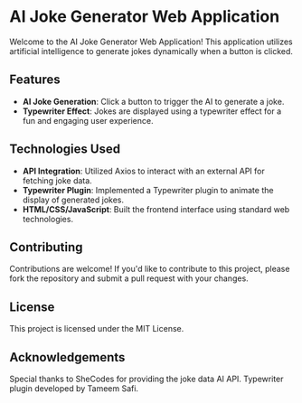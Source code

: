 # AI Joke Generator Web Application
Welcome to the AI Joke Generator Web Application! This application utilizes artificial intelligence to generate jokes dynamically when a button is clicked.

## Features
- **AI Joke Generation**: Click a button to trigger the AI to generate a joke.
- **Typewriter Effect**: Jokes are displayed using a typewriter effect for a fun and engaging user experience.

## Technologies Used
- **API Integration**: Utilized Axios to interact with an external API for fetching joke data.
- **Typewriter Plugin**: Implemented a Typewriter plugin to animate the display of generated jokes.
- **HTML/CSS/JavaScript**: Built the frontend interface using standard web technologies.

## Contributing
Contributions are welcome! If you'd like to contribute to this project, please fork the repository and submit a pull request with your changes.

## License
This project is licensed under the MIT License.

## Acknowledgements
Special thanks to SheCodes for providing the joke data AI API. 
Typewriter plugin developed by Tameem Safi.
